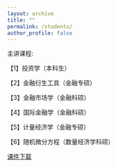 ```yaml
---
layout: archive
title: ""
permalink: /students/
author_profile: false
---
```


主讲课程:

【1】投资学（本科生）

【2】金融衍生工具（金融专硕）

【3】金融市场学（金融科硕）

【4】国际金融学（金融科硕）

【5】计量经济学（金融专硕）

【6】随机微分方程（数量经济学科硕）

[课件下载](http://maojie.ys168.com/)